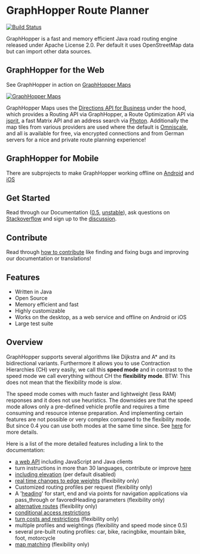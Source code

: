 # GraphHopper Route Planner

[![Build Status](https://secure.travis-ci.org/graphhopper/graphhopper.png?branch=master)](http://travis-ci.org/graphhopper/graphhopper)

GraphHopper is a fast and memory efficient Java road routing engine released under Apache License 2.0.
Per default it uses OpenStreetMap data but can import other data sources.

GraphHopper for the Web
--------------

See GraphHopper in action on [GraphHopper Maps](https://graphhopper.com/maps)

[![GraphHopper Maps](https://karussell.files.wordpress.com/2014/12/graphhopper-maps-0-4-preview.png)](https://graphhopper.com/maps)

GraphHopper Maps uses the [Directions API for Business](https://graphhopper.com/#directions-api) under the hood, which provides 
a Routing API via GraphHopper, a Route Optimization API via [jsprit](http://jsprit.github.io/), a fast Matrix API
and an address search via [Photon](https://github.com/komoot/photon). Additionally the map tiles from various providers are used 
where the default is [Omniscale](http://omniscale.com/), and all is available for free, via encrypted connections and from German servers
for a nice and private route planning experience!


GraphHopper for Mobile
---------------

There are subprojects to make GraphHopper working offline
on [Android](https://github.com/graphhopper/graphhopper/tree/master/android)
and [iOS](http://github.com/graphhopper/graphhopper-ios)


Get Started
---------------

Read through our Documentation ([0.5](https://github.com/graphhopper/graphhopper/blob/0.5/docs/index.md), [unstable](https://github.com/graphhopper/graphhopper/blob/master/docs/index.md)), 
ask questions on [Stackoverflow](http://stackoverflow.com/questions/tagged/graphhopper)
and sign up to the [discussion](https://discuss.graphhopper.com/).


Contribute
---------------

Read through [how to contribute](https://github.com/graphhopper/graphhopper/blob/master/CONTRIBUTING.md)
like finding and fixing bugs and improving our documentation or translations!


Features
---------------

 * Written in Java
 * Open Source
 * Memory efficient and fast
 * Highly customizable
 * Works on the desktop, as a web service and offline on Android or iOS
 * Large test suite

## Overview

GraphHopper supports several algorithms like Dijkstra and A* and its bidirectional variants. 
Furthermore it allows you to use Contraction Hierarchies (CH) very easily, we call this 
**speed mode** and in contrast to the speed mode we call everything without CH the
**flexibility mode**. BTW: This does not mean that the flexibility mode is *slow*.

The speed mode comes with much faster and lightweight (less RAM) responses and it does not use heuristics.
The downsides are that the speed mode allows only a pre-defined vehicle profile and requires a time 
consuming and resource intense preparation. And implementing certain features are not possible or 
very complex compared to the flexibility mode. But since 0.4 you can use both modes at the same time since. 
See [here](https://github.com/graphhopper/graphhopper/pull/631) for more details.

Here is a list of the more detailed features including a link to the documentation:

 * [a web API](./docs/web/api-doc.md) including JavaScript and Java clients
 * turn instructions in more than 30 languages, contribute or improve [here](./docs/core/translations.md)
 * [including elevation](./docs/core/elevation.md) (per default disabled)
 * [real time changes to edge weights](https://graphhopper.com/blog/2015/04/08/visualize-and-handle-traffic-information-with-graphhopper-in-real-time-for-cologne-germany-koln/) (flexibility only)
 * Customized routing profiles per request (flexibility only)
 * A '[heading](./docs/core/routing.md)' for start, end and via points for navigation applications via pass_through or favoredHeading parameters (flexibility only)
 * [alternative routes](https://discuss.graphhopper.com/t/alternative-routes/424) (flexibility only)
 * [conditional access restrictions](https://github.com/graphhopper/graphhopper/pull/621)
 * [turn costs and restrictions](https://github.com/graphhopper/graphhopper/pull/55#issuecomment-31089096) (flexibility only)
 * multiple profiles and weightings (flexibility and speed mode since 0.5)
 * several pre-built routing profiles: car, bike, racingbike, mountain bike, foot, motorcycle
 * [map matching](https://github.com/graphhopper/map-matching) (flexibility only)
